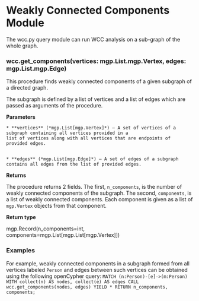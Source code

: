 # Weakly Connected Components Module

The wcc.py query module can run WCC analysis on a sub-graph of the whole graph.


### wcc.get_components(vertices: mgp.List.mgp.Vertex, edges: mgp.List.mgp.Edge)
This procedure finds weakly connected components of a given subgraph of a
directed graph.

The subgraph is defined by a list of vertices and a list of edges which are
passed as arguments of the procedure.


**Parameters**

    
    * **vertices** (*mgp.List[mgp.Vertex]*) – A set of vertices of a subgraph containing all vertices provided in a
    list of vertices along with all vertices that are endpoints of provided edges.


    * **edges** (*mgp.List[mgp.Edge]*) – A set of edges of a subgraph contains all edges from the list of provided edges.



**Returns**

The procedure returns 2 fields. The first, `n_components`, is the number
    of weakly connected components of the subgraph. The second, `components`,
    is a list of weakly connected components. Each component is given as a
    list of `mgp.Vertex` objects from that component.



**Return type**

mgp.Record(n_components=int, components=mgp.List[mgp.List[mgp.Vertex]])


### Examples

For example, weakly connected components in a subgraph formed from all
vertices labeled `Person` and edges between such vertices can be obtained
using the following openCypher query:
`MATCH (n:Person)-[e]->(m:Person)
WITH collect(n) AS nodes, collect(e) AS edges
CALL wcc.get_components(nodes, edges) YIELD *
RETURN n_components, components;`
